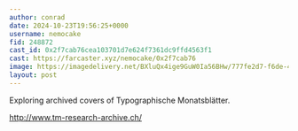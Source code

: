 ```yaml
---
author: conrad
date: 2024-10-23T19:56:25+0000
username: nemocake
fid: 248872
cast_id: 0x2f7cab76cea103701d7e624f7361dc9ffd4563f1
cast: https://farcaster.xyz/nemocake/0x2f7cab76
image: https://imagedelivery.net/BXluQx4ige9GuW0Ia56BHw/777fe2d7-f6de-4d4c-ecfd-fad903e46b00/original
layout: post
---
```


Exploring archived covers of Typographische Monatsblätter.

http://www.tm-research-archive.ch/

<img src='https://imagedelivery.net/BXluQx4ige9GuW0Ia56BHw/777fe2d7-f6de-4d4c-ecfd-fad903e46b00/original' alt='' referrerpolicy='no-referrer'/>
